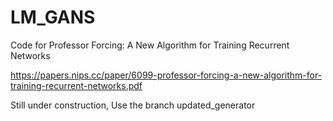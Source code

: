 # LM_GANS

Code for Professor Forcing: A New Algorithm for Training Recurrent Networks

https://papers.nips.cc/paper/6099-professor-forcing-a-new-algorithm-for-training-recurrent-networks.pdf

Still under construction, Use the branch updated_generator
